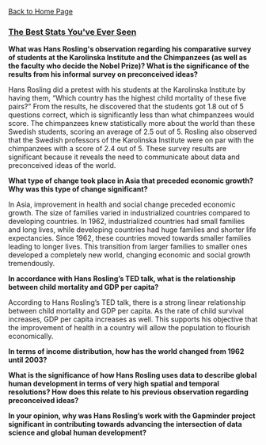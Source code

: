 [Back to Home Page](https://grace-yoon1.github.io/DATA150/)

### [The Best Stats You've Ever Seen](https://www.ted.com/talks/hans_rosling_the_best_stats_you_ve_ever_seen?language=en)

**What was Hans Rosling's observation regarding his comparative survey of students at the Karolinska Institute and the Chimpanzees (as well as the faculty who decide the Nobel Prize)? What is the significance of the results from his informal survey on preconceived ideas?**

Hans Rosling did a pretest with his students at the Karolinska Institute by having them, “Which country has the highest child mortality of these five pairs?” From the results, he discovered that the students got 1.8 out of 5 questions correct, which is significantly less than what chimpanzees would score. The chimpanzees knew statistically more about the world than these Swedish students, scoring an average of 2.5 out of 5. Rosling also observed that the Swedish professors of the Karolinska Institute were on par with the chimpanzees with a score of 2.4 out of 5. These survey results are significant because it reveals the need to communicate about data and preconceived ideas of the world.


**What type of change took place in Asia that preceded economic growth? Why was this type of change significant?**

In Asia, improvement in health and social change preceded economic growth. The size of families varied in industrialized countries compared to developing countries. In 1962, industrialized countries had small families and long lives, while developing countries had huge families and shorter life expectancies. Since 1962, these countries moved towards smaller families leading to longer lives. This transition from larger families to smaller ones developed a completely new world, changing economic and social growth tremendously. 


**In accordance with Hans Rosling’s TED talk, what is the relationship between child mortality and GDP per capita?**

According to Hans Rosling’s TED talk, there is a strong linear relationship between child mortality and GDP per capita. As the rate of child survival increases, GDP per capita increases as well. This supports his objective that the improvement of health in a country will allow the population to flourish economically. 


**In terms of income distribution, how has the world changed from 1962 until 2003?**


**What is the significance of how Hans Rosling uses data to describe global human development in terms of very high spatial and temporal resolutions? How does this relate to his previous observation regarding preconceived ideas?**


**In your opinion, why was Hans Rosling’s work with the Gapminder project significant in contributing towards advancing the intersection of data science and global human development?**

